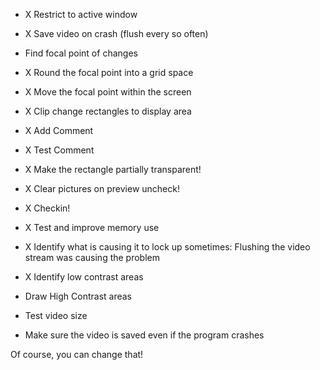 ﻿- X Restrict to active window
- X Save video on crash (flush every so often)
- Find focal point of changes
- X Round the focal point into a grid space
- X Move the focal point within the screen
- X Clip change rectangles to display area
- X Add Comment
- X Test Comment
- X Make the rectangle partially transparent!
- X Clear pictures on preview uncheck!
- X Checkin!
- X Test and improve memory use
- X Identify what is causing it to lock up sometimes: Flushing the video stream was causing the problem
- X Identify low contrast areas

- Draw High Contrast areas

- Test video size

- Make sure the video is saved even if the program crashes

Of course, you can change that!
